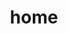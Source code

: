 ---
title: home
description: A selection of home topics
image: build.png

# Badge style
style:
    background: "#2a9d8f"
    color: "#fff"
---